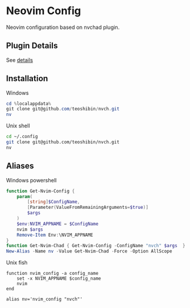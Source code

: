 
# Neovim Config

Neovim configuration based on nvchad plugin.

## Plugin Details

See [details](./lua/plugins/README.md)

## Installation

Windows

```ps1
cd %localappdata%
git clone git@github.com/teoshibin/nvch.git
nv
```

Unix shell

```sh
cd ~/.config
git clone git@github.com/teoshibin/nvch.git
nv
```

## Aliases

Windows powershell

```ps1
function Get-Nvim-Config {
    param(
        [string]$ConfigName,
        [Parameter(ValueFromRemainingArguments=$true)]
        $args
    )
    $env:NVIM_APPNAME = $ConfigName
    nvim $args
    Remove-Item Env:\NVIM_APPNAME
}
function Get-Nvim-Chad { Get-Nvim-Config -ConfigName "nvch" $args  }
New-Alias -Name nv -Value Get-Nvim-Chad -Force -Option AllScope
```

Unix fish

```fish
function nvim_config -a config_name
    set -x NVIM_APPNAME $config_name
    nvim
end

alias nv='nvim_config "nvch"'
```
